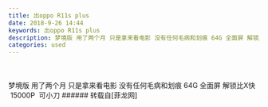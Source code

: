 ```yaml
---
title: 出oppo R11s plus
date: 2018-9-26 14:44
keywords: 出oppo R11s plus
description: 梦境版 用了两个月 只是拿来看电影 没有任何毛病和划痕 64G 全面屏 解锁比X快   15000P  可小刀
categories: used
---
```

<td class="t_f" id="postmessage_1883271">

<br/>
<br/>
梦境版 用了两个月 只是拿来看电影 没有任何毛病和划痕 64G 全面屏 解锁比X快   15000P  可小刀</td>
###### 转载自[菲龙网]